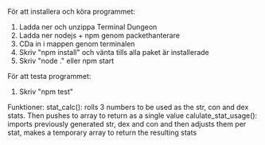 För att installera och köra programmet:
1. Ladda ner och unzippa Terminal Dungeon
2. Ladda ner nodejs + npm genom packethanterare
3. CDa in i mappen genom terminalen
4. Skriv "npm install" och vänta tills alla paket är installerade
5. Skriv "node ." eller npm start

För att testa programmet:
1. Skriv "npm test"

Funktioner:
 stat_calc(): rolls 3 numbers to be used as the str, con and dex stats. Then pushes to array to return as a single value
 calulate_stat_usage(): imports previously generated str, dex and con and then adjusts them per stat, makes a temporary array to return the resulting stats